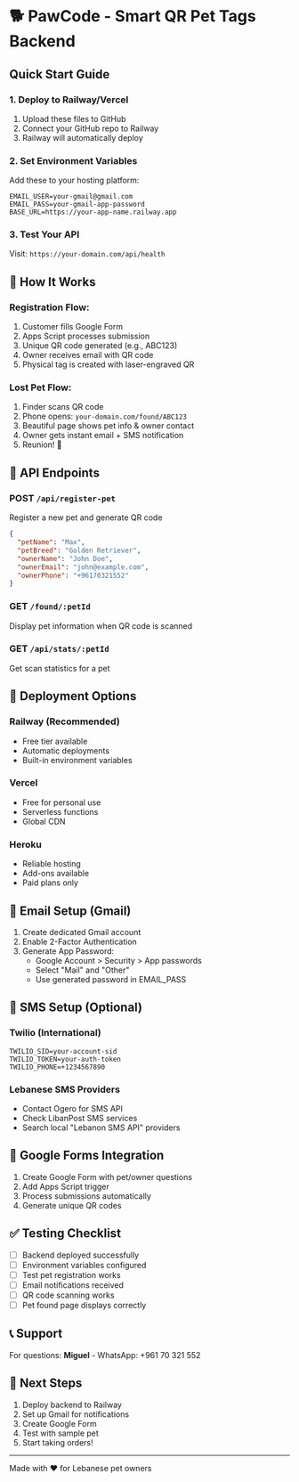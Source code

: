 # 🐕 PawCode - Smart QR Pet Tags Backend

## Quick Start Guide

### 1. Deploy to Railway/Vercel
1. Upload these files to GitHub
2. Connect your GitHub repo to Railway
3. Railway will automatically deploy

### 2. Set Environment Variables
Add these to your hosting platform:

```env
EMAIL_USER=your-gmail@gmail.com
EMAIL_PASS=your-gmail-app-password
BASE_URL=https://your-app-name.railway.app
```

### 3. Test Your API
Visit: `https://your-domain.com/api/health`

## 📱 How It Works

### Registration Flow:
1. Customer fills Google Form
2. Apps Script processes submission
3. Unique QR code generated (e.g., ABC123)
4. Owner receives email with QR code
5. Physical tag is created with laser-engraved QR

### Lost Pet Flow:
1. Finder scans QR code
2. Phone opens: `your-domain.com/found/ABC123`
3. Beautiful page shows pet info & owner contact
4. Owner gets instant email + SMS notification
5. Reunion! 🎉

## 🔧 API Endpoints

### POST `/api/register-pet`
Register a new pet and generate QR code

```json
{
  "petName": "Max",
  "petBreed": "Golden Retriever", 
  "ownerName": "John Doe",
  "ownerEmail": "john@example.com",
  "ownerPhone": "+96170321552"
}
```

### GET `/found/:petId`
Display pet information when QR code is scanned

### GET `/api/stats/:petId`
Get scan statistics for a pet

## 🚀 Deployment Options

### Railway (Recommended)
- Free tier available
- Automatic deployments
- Built-in environment variables

### Vercel
- Free for personal use
- Serverless functions
- Global CDN

### Heroku
- Reliable hosting
- Add-ons available
- Paid plans only

## 📧 Email Setup (Gmail)

1. Create dedicated Gmail account
2. Enable 2-Factor Authentication  
3. Generate App Password:
   - Google Account > Security > App passwords
   - Select "Mail" and "Other"
   - Use generated password in EMAIL_PASS

## 📱 SMS Setup (Optional)

### Twilio (International)
```env
TWILIO_SID=your-account-sid
TWILIO_TOKEN=your-auth-token  
TWILIO_PHONE=+1234567890
```

### Lebanese SMS Providers
- Contact Ogero for SMS API
- Check LibanPost SMS services
- Search local "Lebanon SMS API" providers

## 🔗 Google Forms Integration

1. Create Google Form with pet/owner questions
2. Add Apps Script trigger
3. Process submissions automatically
4. Generate unique QR codes

## ✅ Testing Checklist

- [ ] Backend deployed successfully
- [ ] Environment variables configured
- [ ] Test pet registration works
- [ ] Email notifications received
- [ ] QR code scanning works
- [ ] Pet found page displays correctly

## 📞 Support

For questions: **Miguel** - WhatsApp: +961 70 321 552

## 🎯 Next Steps

1. Deploy backend to Railway
2. Set up Gmail for notifications
3. Create Google Form
4. Test with sample pet
5. Start taking orders!

---

Made with ❤️ for Lebanese pet owners